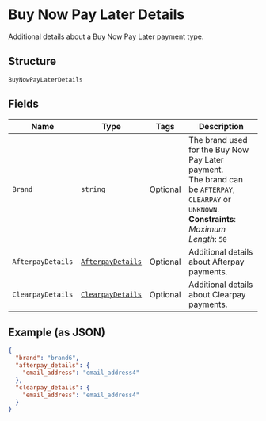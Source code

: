 
# Buy Now Pay Later Details

Additional details about a Buy Now Pay Later payment type.

## Structure

`BuyNowPayLaterDetails`

## Fields

| Name | Type | Tags | Description |
|  --- | --- | --- | --- |
| `Brand` | `string` | Optional | The brand used for the Buy Now Pay Later payment.<br>The brand can be `AFTERPAY`, `CLEARPAY` or `UNKNOWN`.<br>**Constraints**: *Maximum Length*: `50` |
| `AfterpayDetails` | [`AfterpayDetails`](../../doc/models/afterpay-details.md) | Optional | Additional details about Afterpay payments. |
| `ClearpayDetails` | [`ClearpayDetails`](../../doc/models/clearpay-details.md) | Optional | Additional details about Clearpay payments. |

## Example (as JSON)

```json
{
  "brand": "brand6",
  "afterpay_details": {
    "email_address": "email_address4"
  },
  "clearpay_details": {
    "email_address": "email_address4"
  }
}
```

